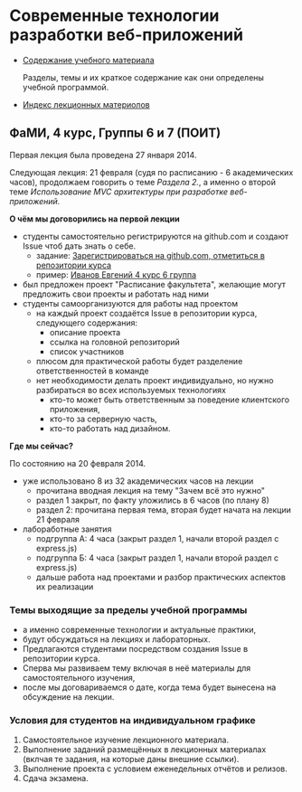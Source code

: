 # Современные технологии разработки веб-приложений

*   [Содержание учебного материала](https://docs.google.com/document/d/1PRPgS2XhsRhTfkmzJ7bH7-FPVMaVYU_zbk-A-mDSc_o/pub)

    Разделы, темы и их краткое содержание как они определены учебной программой.

*   [Индекс лекционных материолов](http://grsu.github.io/web-dev/)

## ФаМИ, 4 курс, Группы 6 и 7 (ПОИТ)

Первая лекция была проведена 27 января 2014.

Следующая лекция: 21 февраля (судя по расписанию - 6 академических часов), продолжаем говорить о теме _Раздела 2._, а
именно о второй теме _Использование MVC архитектуры при разработке веб-приложений._

**О чём мы договорились на первой лекции**

* студенты самостоятельно регистрируются на github.com и создают Issue чтоб дать знать о себе.
    * задание: [Зарегистрироваться на github.com, отметиться в репозитории курса](https://github.com/grsu/web-dev/issues/3)
    * пример: [Иванов Евгений 4 курс 6 группа](https://github.com/grsu/web-dev/issues/1)
* был предложен проект "Расписание факультета", желающие могут предложить свои проекты и работать над ними
* студенты самоорганизуются для работы над проектом
    * на каждый проект создаётся Issue в репозитории курса, следующего содержания:
        * описание проекта
        * ссылка на головной репозиторий
        * список участников
    * плюсом для практической работы будет разделение ответственностей в команде
    * нет необходимости делать проект индивидуально, но нужно разбираться во всех используемых технологиях
        * кто-то может быть ответственным за поведение клиентского приложения,
        * кто-то за серверную часть,
        * кто-то работать над дизайном.

**Где мы сейчас?**

По состоянию на 20 февраля 2014.

* уже использовано 8 из 32 академических часов на лекции
    * прочитана вводная лекция на тему "Зачем всё это нужно"
    * раздел 1 закрыт, по факту уложились в 6 часов (по плану 8)
    * раздел 2: прочитана первая тема, вторая будет начата на лекции 21 февраля
* лабоработные занятия
    * подгруппа А: 4 часа (закрыт раздел 1, начали второй раздел с express.js)
    * подгруппа Б: 4 часа (закрыт раздел 1, начали второй раздел с express.js)
    * дальше работа над проектами и разбор практических аспектов их реализации

### Темы выходящие за пределы учебной программы

* а именно современные технологии и актуальные практики,
* будут обсуждаться на лекциях и лабораторных.
* Предлагаются студентами посредством создания Issue в репозитории курса.
* Сперва мы развиваем тему включая в неё материалы для самостоятельного изучения,
* после мы договариваемся о дате, когда тема будет вынесена на обсуждение на лекции.

### Условия для студентов на индивидуальном графике

1. Самостоятельное изучение лекционного материала.
2. Выполнение заданий размещённых в лекционных материалах (вклчая те задания, на которые даны внешние ссылки).
3. Выполнение проекта с условием еженедельных отчётов и релизов.
4. Сдача экзамена.
